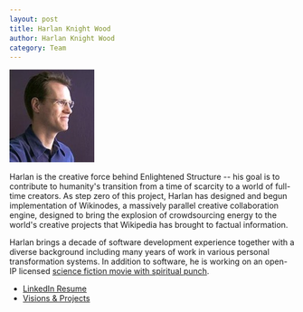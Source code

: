 ```yaml
--- 
layout: post
title: Harlan Knight Wood
author: Harlan Knight Wood
category: Team
---
```


<a href="/Harlan_Knight_Wood">
		<img width="150" height="164" src="/IMG/harlan.jpg" class="thumbnail-post alignleft wp-post-image" alt="Harlan Knight Wood" title="Harlan Knight Wood" />	</a>
		
Harlan is the creative force behind Enlightened Structure -- his goal is to contribute to humanity's transition from a time of scarcity to a world of full-time creators. As step zero of this project, Harlan has designed and begun implementation of Wikinodes, a massively parallel creative collaboration engine, designed to bring the explosion of crowdsourcing energy to the world's creative projects that Wikipedia has brought to factual information.

Harlan brings a decade of software development experience together with a diverse background including many years of work in various personal transformation systems. In addition to software, he is working on an open-IP licensed <a href="http://heartofthesun.net">science fiction movie with spiritual punch</a>.
<ul>
  <li><a href="http://www.linkedin.com/in/harlanwood">LinkedIn Resume</a></li>
  <li><a href="http://www.harlanknight.net">Visions &amp; Projects</a></li>
</ul>
